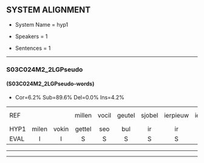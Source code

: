 
## SYSTEM ALIGNMENT

- System Name = hyp1

- Speakers = 1

- Sentences = 1

---

### S03C024M2_2LGPseudo

#### (S03C024M2_2LGPseudo-words)

- Cor=6.2%	Sub=89.6%	Del=0.0%	Ins=4.2%

|  |  |  |  |  |  |  |  |  |  |  |  |  |  |  |  |  |  |  |  |  |  |  |  |  |  |  |  |  |  |  |  |  |  |  |  |  |  |  |  |  |  |  |  |  |  |  |  |  |
|:--- |:---:|:---:|:---:|:---:|:---:|:---:|:---:|:---:|:---:|:---:|:---:|:---:|:---:|:---:|:---:|:---:|:---:|:---:|:---:|:---:|:---:|:---:|:---:|:---:|:---:|:---:|:---:|:---:|:---:|:---:|:---:|:---:|:---:|:---:|:---:|:---:|:---:|:---:|:---:|:---:|:---:|:---:|:---:|:---:|:---:|:---:|:---:|:---:|
| REF |  |  | millen | vocil | geutel | sjobel | ierpieuw | ierpieuw | walaan | * | erke | haweel | saarweng | gevicht | * | eemde | bepoud | orstalk | veten | gefouw | vurpaand | * | nizung | fiewon | kneurem | * | vawaai | strellen*(strelen) | zwieten | foetbans | oonste | muider | grijnken | schielstaug | prilsood | * | vloender | milste | veurder | kloeien*(koeien) | ulen | orponk | schodig | ijpo | menuur | spreikje | hiffreeuw | wooien |
| HYP1 | milen | vokin | gettel | seo | bul | ir | ir | pio | walan | erq | erke | haweel | sarwin | gevichd | nd | in | de | bepald | ortalk | vitten | gefel | zuurpand | nizun | fiwon | kleuren | vaai | s | krrilen | z | weten | futbans | onste | mee | grenker | sine | plilsoot | vloender | minste | vleurder | koeien | unen | ofpnk | shodig | eppel | nednuur | sprekje | hifreeuw | woing |
| EVAL | I | I | S | S | S | S | S | S | S | S |  |  | S | S | S | S | S | S | S | S | S | S | S | S | S | S | S | S | S | S | S | S | S | S | S | S |  | S | S | S | S | S | S | S | S | S | S | S |
---

---
